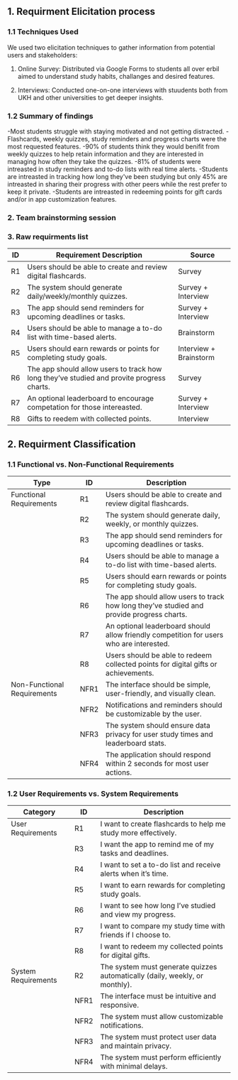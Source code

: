 ## 1. Requirment Elicitation process 

### 1.1 Techniques Used
We used two elicitation techniques to gather information from potential users and stakeholders:

1. Online Survey: 
Distributed via Google Forms to students all over erbil aimed to understand study habits, challanges and desired features.

2. Interviews:
Conducted one-on-one interviews with stuudents both from UKH and other universities to get deeper insights.

### 1.2 Summary of findings
-Most students struggle with staying motivated and not getting distracted.
-Flashcards, weekly quizzes, study reminders and progress charts were the most requested features.
-90% of students think they would benifit from weekly quizzes to help retain information and they are interested in managing how often they take the quizzes.
-81% of students were intreasted in study reminders and to-do lists with real time alerts.
-Students are intreasted in tracking how long they've been studying but only 45% are intreasted in sharing their progress with other peers while the rest prefer to keep it private.
-Students are intreasted in redeeming points for gift cards and/or in app customization features.

### 2. Team brainstorming session

### 3. Raw requirments list
| ID | Requirement Description | Source |
|----|--------------------------|------------------------------------------|
| R1 | Users should be able to create and review digital flashcards. | Survey |
| R2 | The system should generate daily/weekly/monthly quizzes. | Survey + Interview |
| R3 | The app should send reminders for upcoming deadlines or tasks. | Survey + Interview |
| R4 | Users should be able to manage a to-do list with time-based alerts. | Brainstorm |
| R5 | Users should earn rewards or points for completing study goals. | Interview + Brainstorm |
| R6 | The app should allow users to track how long they’ve studied and provite progress charts. | Survey |
| R7 | An optional leaderboard to encourage competation for those intereasted. | Survey + Interview |
| R8 | Gifts to reedem with collected points. | Interview |

## 2. Requirment Classification

### 1.1 Functional vs. Non-Functional Requirements

| Type | ID | Description |
|------|----|-------------|
| Functional Requirements | R1 | Users should be able to create and review digital flashcards. |
|  | R2 | The system should generate daily, weekly, or monthly quizzes. |
|  | R3 | The app should send reminders for upcoming deadlines or tasks. |
|  | R4 | Users should be able to manage a to-do list with time-based alerts. |
|  | R5 | Users should earn rewards or points for completing study goals. |
|  | R6 | The app should allow users to track how long they’ve studied and provide progress charts. |
|  | R7 | An optional leaderboard should allow friendly competition for users who are interested. |
|  | R8 | Users should be able to redeem collected points for digital gifts or achievements. |
| Non-Functional Requirements | NFR1 | The interface should be simple, user-friendly, and visually clean. |
|  | NFR2 | Notifications and reminders should be customizable by the user. |
|  | NFR3 | The system should ensure data privacy for user study times and leaderboard stats. |
|  | NFR4 | The application should respond within 2 seconds for most user actions. |


### 1.2 User Requirements vs. System Requirements

| Category | ID | Description |
|-----------|----|-------------|
| User Requirements | R1 | I want to create flashcards to help me study more effectively. |
|  | R3 | I want the app to remind me of my tasks and deadlines. |
|  | R4 | I want to set a to-do list and receive alerts when it’s time. |
|  | R5 | I want to earn rewards for completing study goals. |
|  | R6 | I want to see how long I’ve studied and view my progress. |
|  | R7 | I want to compare my study time with friends if I choose to. |
|  | R8 | I want to redeem my collected points for digital gifts. |
| System Requirements | R2 | The system must generate quizzes automatically (daily, weekly, or monthly). |
|  | NFR1 | The interface must be intuitive and responsive. |
|  | NFR2 | The system must allow customizable notifications. |
|  | NFR3 | The system must protect user data and maintain privacy. |
|  | NFR4 | The system must perform efficiently with minimal delays. |


